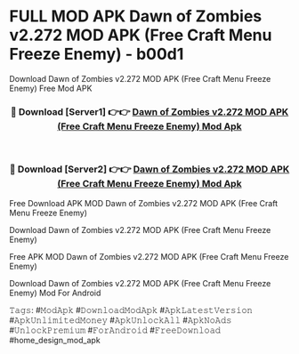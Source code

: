 # FULL MOD APK Dawn of Zombies v2.272 MOD APK (Free Craft Menu Freeze Enemy) - b00d1
Download Dawn of Zombies v2.272 MOD APK (Free Craft Menu Freeze Enemy) Free Mod APK

<div align="center">
<h3>🔴 Download [Server1] 👉👉 <a href="https://apk-comot.site?title=Dawn_of_Zombies_v2.272_MOD_APK_(Free_Craft_Menu_Freeze_Enemy)">Dawn of Zombies v2.272 MOD APK (Free Craft Menu Freeze Enemy) Mod Apk</a></h3><br>

<h3>🔴 Download [Server2] 👉👉 <a href="https://apk-comot.site?title=Dawn_of_Zombies_v2.272_MOD_APK_(Free_Craft_Menu_Freeze_Enemy)">Dawn of Zombies v2.272 MOD APK (Free Craft Menu Freeze Enemy) Mod Apk</a></h3>
</div>


Free Download APK MOD Dawn of Zombies v2.272 MOD APK (Free Craft Menu Freeze Enemy)

Download Dawn of Zombies v2.272 MOD APK (Free Craft Menu Freeze Enemy) 

Free APK MOD Dawn of Zombies v2.272 MOD APK (Free Craft Menu Freeze Enemy) 

Download Dawn of Zombies v2.272 MOD APK (Free Craft Menu Freeze Enemy) Mod For Android

𝚃𝚊𝚐𝚜: #𝙼𝚘𝚍𝙰𝚙𝚔 #𝙳𝚘𝚠𝚗𝚕𝚘𝚊𝚍𝙼𝚘𝚍𝙰𝚙𝚔 #𝙰𝚙𝚔𝙻𝚊𝚝𝚎𝚜𝚝𝚅𝚎𝚛𝚜𝚒𝚘𝚗 #𝙰𝚙𝚔𝚄𝚗𝚕𝚒𝚖𝚒𝚝𝚎𝚍𝙼𝚘𝚗𝚎𝚢 #𝙰𝚙𝚔𝚄𝚗𝚕𝚘𝚌𝚔𝙰𝚕𝚕 #𝙰𝚙𝚔𝙽𝚘𝙰𝚍𝚜 #𝚄𝚗𝚕𝚘𝚌𝚔𝙿𝚛𝚎𝚖𝚒𝚞𝚖 #𝙵𝚘𝚛𝙰𝚗𝚍𝚛𝚘𝚒𝚍 #𝙵𝚛𝚎𝚎𝙳𝚘𝚠𝚗𝚕𝚘𝚊𝚍 #home_design_mod_apk
